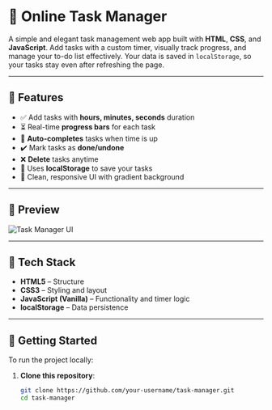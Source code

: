 # 📝 Online Task Manager

A simple and elegant task management web app built with **HTML**, **CSS**, and **JavaScript**. Add tasks with a custom timer, visually track progress, and manage your to-do list effectively. Your data is saved in `localStorage`, so your tasks stay even after refreshing the page.

---

## 🌟 Features

- ✅ Add tasks with **hours, minutes, seconds** duration
- ⏳ Real-time **progress bars** for each task
- 🔔 **Auto-completes** tasks when time is up
- ✔️ Mark tasks as **done/undone**
- ❌ **Delete** tasks anytime
- 💾 Uses **localStorage** to save your tasks
- 🎨 Clean, responsive UI with gradient background

---

## 📸 Preview

![Task Manager UI](https://via.placeholder.com/800x400.png?text=Task+Manager+Preview)

---

## 🔧 Tech Stack

- **HTML5** – Structure
- **CSS3** – Styling and layout
- **JavaScript (Vanilla)** – Functionality and timer logic
- **localStorage** – Data persistence

---

## 🚀 Getting Started

To run the project locally:

1. **Clone this repository**:
   ```bash
   git clone https://github.com/your-username/task-manager.git
   cd task-manager
